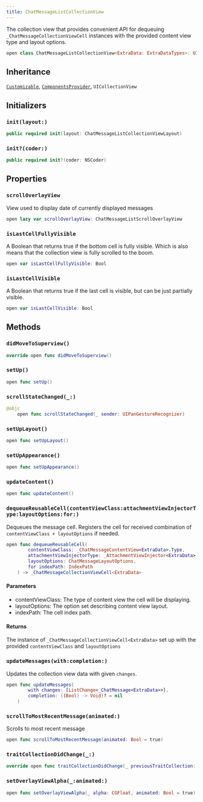 ```yaml
---
title: ChatMessageListCollectionView
---
```


The collection view that provides convenient API for dequeuing `_ChatMessageCollectionViewCell` instances
with the provided content view type and layout options.

``` swift
open class ChatMessageListCollectionView<ExtraData: ExtraDataTypes>: UICollectionView, Customizable, ComponentsProvider 
```

## Inheritance

[`Customizable`](../common-views/customizable.md), [`ComponentsProvider`](../utils/components-provider.md), `UICollectionView`

## Initializers

### `init(layout:)`

``` swift
public required init(layout: ChatMessageListCollectionViewLayout) 
```

### `init?(coder:)`

``` swift
public required init?(coder: NSCoder) 
```

## Properties

### `scrollOverlayView`

View used to display date of currently displayed messages

``` swift
open lazy var scrollOverlayView: ChatMessageListScrollOverlayView 
```

### `isLastCellFullyVisible`

A Boolean that returns true if the bottom cell is fully visible.
Which is also means that the collection view is fully scrolled to the boom.

``` swift
open var isLastCellFullyVisible: Bool 
```

### `isLastCellVisible`

A Boolean that returns true if the last cell is visible, but can be just partially visible.

``` swift
open var isLastCellVisible: Bool 
```

## Methods

### `didMoveToSuperview()`

``` swift
override open func didMoveToSuperview() 
```

### `setUp()`

``` swift
open func setUp() 
```

### `scrollStateChanged(_:)`

``` swift
@objc
    open func scrollStateChanged(_ sender: UIPanGestureRecognizer) 
```

### `setUpLayout()`

``` swift
open func setUpLayout() 
```

### `setUpAppearance()`

``` swift
open func setUpAppearance() 
```

### `updateContent()`

``` swift
open func updateContent() 
```

### `dequeueReusableCell(contentViewClass:attachmentViewInjectorType:layoutOptions:for:)`

Dequeues the message cell. Registers the cell for received combination of `contentViewClass + layoutOptions`
if needed.

``` swift
open func dequeueReusableCell(
        contentViewClass: _ChatMessageContentView<ExtraData>.Type,
        attachmentViewInjectorType: _AttachmentViewInjector<ExtraData>.Type?,
        layoutOptions: ChatMessageLayoutOptions,
        for indexPath: IndexPath
    ) -> _ChatMessageCollectionViewCell<ExtraData> 
```

#### Parameters

  - contentViewClass: The type of content view the cell will be displaying.
  - layoutOptions: The option set describing content view layout.
  - indexPath: The cell index path.

#### Returns

The instance of `_ChatMessageCollectionViewCell<ExtraData>` set up with the provided `contentViewClass` and `layoutOptions`

### `updateMessages(with:completion:)`

Updates the collection view data with given `changes`.

``` swift
open func updateMessages(
        with changes: [ListChange<_ChatMessage<ExtraData>>],
        completion: ((Bool) -> Void)? = nil
    ) 
```

### `scrollToMostRecentMessage(animated:)`

Scrolls to most recent message

``` swift
open func scrollToMostRecentMessage(animated: Bool = true) 
```

### `traitCollectionDidChange(_:)`

``` swift
override open func traitCollectionDidChange(_ previousTraitCollection: UITraitCollection?) 
```

### `setOverlayViewAlpha(_:animated:)`

``` swift
open func setOverlayViewAlpha(_ alpha: CGFloat, animated: Bool = true) 
```
